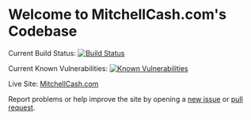 # Welcome to MitchellCash.com's Codebase

Current Build Status: [![Build Status](https://travis-ci.com/MitchellCash/MitchellCash.com.svg?branch=master)](https://travis-ci.com/MitchellCash/MitchellCash.com)

Current Known Vulnerabilities: [![Known Vulnerabilities](https://snyk.io/test/github/MitchellCash/MitchellCash.com/badge.svg)](https://snyk.io/test/github/MitchellCash/MitchellCash.com) 

Live Site: [MitchellCash.com](https://mitchellcash.com)

Report problems or help improve the site by opening a [new issue](https://github.com/mitchellcash/mitchellcash.com/issues/new) or [pull request](https://github.com/mitchellcash/mitchellcash.com/compare).
